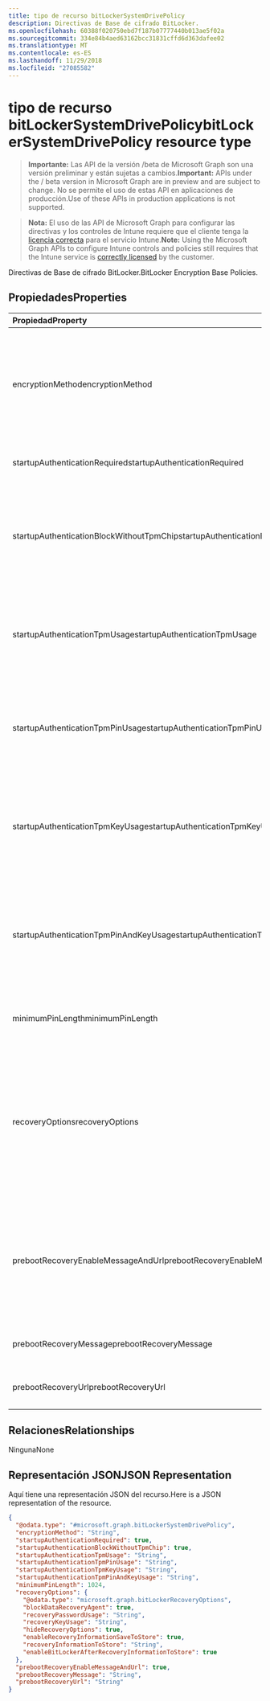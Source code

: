 ```yaml
---
title: tipo de recurso bitLockerSystemDrivePolicy
description: Directivas de Base de cifrado BitLocker.
ms.openlocfilehash: 60388f020750ebd7f187b07777440b013ae5f02a
ms.sourcegitcommit: 334e84b4aed63162bcc31831cffd6d363dafee02
ms.translationtype: MT
ms.contentlocale: es-ES
ms.lasthandoff: 11/29/2018
ms.locfileid: "27085582"
---
```

# <a name="bitlockersystemdrivepolicy-resource-type"></a><span data-ttu-id="fc61c-103">tipo de recurso bitLockerSystemDrivePolicy</span><span class="sxs-lookup"><span data-stu-id="fc61c-103">bitLockerSystemDrivePolicy resource type</span></span>

> <span data-ttu-id="fc61c-104">**Importante:** Las API de la versión /beta de Microsoft Graph son una versión preliminar y están sujetas a cambios.</span><span class="sxs-lookup"><span data-stu-id="fc61c-104">**Important:** APIs under the / beta version in Microsoft Graph are in preview and are subject to change.</span></span> <span data-ttu-id="fc61c-105">No se permite el uso de estas API en aplicaciones de producción.</span><span class="sxs-lookup"><span data-stu-id="fc61c-105">Use of these APIs in production applications is not supported.</span></span>

> <span data-ttu-id="fc61c-106">**Nota:** El uso de las API de Microsoft Graph para configurar las directivas y los controles de Intune requiere que el cliente tenga la [licencia correcta](https://go.microsoft.com/fwlink/?linkid=839381) para el servicio Intune.</span><span class="sxs-lookup"><span data-stu-id="fc61c-106">**Note:** Using the Microsoft Graph APIs to configure Intune controls and policies still requires that the Intune service is [correctly licensed](https://go.microsoft.com/fwlink/?linkid=839381) by the customer.</span></span>

<span data-ttu-id="fc61c-107">Directivas de Base de cifrado BitLocker.</span><span class="sxs-lookup"><span data-stu-id="fc61c-107">BitLocker Encryption Base Policies.</span></span>
## <a name="properties"></a><span data-ttu-id="fc61c-108">Propiedades</span><span class="sxs-lookup"><span data-stu-id="fc61c-108">Properties</span></span>
|<span data-ttu-id="fc61c-109">Propiedad</span><span class="sxs-lookup"><span data-stu-id="fc61c-109">Property</span></span>|<span data-ttu-id="fc61c-110">Tipo</span><span class="sxs-lookup"><span data-stu-id="fc61c-110">Type</span></span>|<span data-ttu-id="fc61c-111">Descripción</span><span class="sxs-lookup"><span data-stu-id="fc61c-111">Description</span></span>|
|:---|:---|:---|
|<span data-ttu-id="fc61c-112">encryptionMethod</span><span class="sxs-lookup"><span data-stu-id="fc61c-112">encryptionMethod</span></span>|[<span data-ttu-id="fc61c-113">bitLockerEncryptionMethod</span><span class="sxs-lookup"><span data-stu-id="fc61c-113">bitLockerEncryptionMethod</span></span>](../resources/intune-deviceconfig-bitlockerencryptionmethod.md)|<span data-ttu-id="fc61c-114">Seleccione el método de cifrado para unidades de sistema operativo.</span><span class="sxs-lookup"><span data-stu-id="fc61c-114">Select the encryption method for operating system drives.</span></span> <span data-ttu-id="fc61c-115">Los valores posibles son: `aesCbc128`, `aesCbc256`, `xtsAes128` y `xtsAes256`.</span><span class="sxs-lookup"><span data-stu-id="fc61c-115">Possible values are: `aesCbc128`, `aesCbc256`, `xtsAes128`, `xtsAes256`.</span></span>|
|<span data-ttu-id="fc61c-116">startupAuthenticationRequired</span><span class="sxs-lookup"><span data-stu-id="fc61c-116">startupAuthenticationRequired</span></span>|<span data-ttu-id="fc61c-117">Booleano</span><span class="sxs-lookup"><span data-stu-id="fc61c-117">Boolean</span></span>|<span data-ttu-id="fc61c-118">Requerir autenticación adicional al inicio.</span><span class="sxs-lookup"><span data-stu-id="fc61c-118">Require additional authentication at startup.</span></span>|
|<span data-ttu-id="fc61c-119">startupAuthenticationBlockWithoutTpmChip</span><span class="sxs-lookup"><span data-stu-id="fc61c-119">startupAuthenticationBlockWithoutTpmChip</span></span>|<span data-ttu-id="fc61c-120">Booleano</span><span class="sxs-lookup"><span data-stu-id="fc61c-120">Boolean</span></span>|<span data-ttu-id="fc61c-121">Indica si se debe permitir BitLocker sin un TPM compatible (se requiere una contraseña o una clave de inicio en una unidad flash USB).</span><span class="sxs-lookup"><span data-stu-id="fc61c-121">Indicates whether to allow BitLocker without a compatible TPM (requires a password or a startup key on a USB flash drive).</span></span>|
|<span data-ttu-id="fc61c-122">startupAuthenticationTpmUsage</span><span class="sxs-lookup"><span data-stu-id="fc61c-122">startupAuthenticationTpmUsage</span></span>|[<span data-ttu-id="fc61c-123">configurationUsage</span><span class="sxs-lookup"><span data-stu-id="fc61c-123">configurationUsage</span></span>](../resources/intune-deviceconfig-configurationusage.md)|<span data-ttu-id="fc61c-124">Indica si el inicio TPM es permitido o necesario o desactivarse.</span><span class="sxs-lookup"><span data-stu-id="fc61c-124">Indicates if TPM startup is allowed/required/disallowed.</span></span> <span data-ttu-id="fc61c-125">Los valores posibles son: `blocked`, `required` y `allowed`.</span><span class="sxs-lookup"><span data-stu-id="fc61c-125">Possible values are: `blocked`, `required`, `allowed`.</span></span>|
|<span data-ttu-id="fc61c-126">startupAuthenticationTpmPinUsage</span><span class="sxs-lookup"><span data-stu-id="fc61c-126">startupAuthenticationTpmPinUsage</span></span>|[<span data-ttu-id="fc61c-127">configurationUsage</span><span class="sxs-lookup"><span data-stu-id="fc61c-127">configurationUsage</span></span>](../resources/intune-deviceconfig-configurationusage.md)|<span data-ttu-id="fc61c-128">Indica si el pin de inicio TPM es permitido o necesario o desactivarse.</span><span class="sxs-lookup"><span data-stu-id="fc61c-128">Indicates if TPM startup pin is allowed/required/disallowed.</span></span> <span data-ttu-id="fc61c-129">Los valores posibles son: `blocked`, `required` y `allowed`.</span><span class="sxs-lookup"><span data-stu-id="fc61c-129">Possible values are: `blocked`, `required`, `allowed`.</span></span>|
|<span data-ttu-id="fc61c-130">startupAuthenticationTpmKeyUsage</span><span class="sxs-lookup"><span data-stu-id="fc61c-130">startupAuthenticationTpmKeyUsage</span></span>|[<span data-ttu-id="fc61c-131">configurationUsage</span><span class="sxs-lookup"><span data-stu-id="fc61c-131">configurationUsage</span></span>](../resources/intune-deviceconfig-configurationusage.md)|<span data-ttu-id="fc61c-132">Indica si la clave de inicio TPM es permitido o necesario o desactivarse.</span><span class="sxs-lookup"><span data-stu-id="fc61c-132">Indicates if TPM startup key is allowed/required/disallowed.</span></span> <span data-ttu-id="fc61c-133">Los valores posibles son: `blocked`, `required` y `allowed`.</span><span class="sxs-lookup"><span data-stu-id="fc61c-133">Possible values are: `blocked`, `required`, `allowed`.</span></span>|
|<span data-ttu-id="fc61c-134">startupAuthenticationTpmPinAndKeyUsage</span><span class="sxs-lookup"><span data-stu-id="fc61c-134">startupAuthenticationTpmPinAndKeyUsage</span></span>|[<span data-ttu-id="fc61c-135">configurationUsage</span><span class="sxs-lookup"><span data-stu-id="fc61c-135">configurationUsage</span></span>](../resources/intune-deviceconfig-configurationusage.md)|<span data-ttu-id="fc61c-136">Indica si el inicio TPM fijar claves y son permitidos o necesario o desactivarse.</span><span class="sxs-lookup"><span data-stu-id="fc61c-136">Indicates if TPM startup pin key and key are allowed/required/disallowed.</span></span> <span data-ttu-id="fc61c-137">Los valores posibles son: `blocked`, `required` y `allowed`.</span><span class="sxs-lookup"><span data-stu-id="fc61c-137">Possible values are: `blocked`, `required`, `allowed`.</span></span>|
|<span data-ttu-id="fc61c-138">minimumPinLength</span><span class="sxs-lookup"><span data-stu-id="fc61c-138">minimumPinLength</span></span>|<span data-ttu-id="fc61c-139">Int32</span><span class="sxs-lookup"><span data-stu-id="fc61c-139">Int32</span></span>|<span data-ttu-id="fc61c-140">Indica la longitud mínima de pin de inicio.</span><span class="sxs-lookup"><span data-stu-id="fc61c-140">Indicates the minimum length of startup pin.</span></span> <span data-ttu-id="fc61c-141">Valores válidos de 4 a 20</span><span class="sxs-lookup"><span data-stu-id="fc61c-141">Valid values 4 to 20</span></span>|
|<span data-ttu-id="fc61c-142">recoveryOptions</span><span class="sxs-lookup"><span data-stu-id="fc61c-142">recoveryOptions</span></span>|[<span data-ttu-id="fc61c-143">bitLockerRecoveryOptions</span><span class="sxs-lookup"><span data-stu-id="fc61c-143">bitLockerRecoveryOptions</span></span>](../resources/intune-deviceconfig-bitlockerrecoveryoptions.md)|<span data-ttu-id="fc61c-144">Permite recuperar unidades de sistema operativo de BitLocker cifrada en ausencia de la información de clave de inicio requerido.</span><span class="sxs-lookup"><span data-stu-id="fc61c-144">Allows to recover BitLocker encrypted operating system drives in the absence of the required startup key information.</span></span> <span data-ttu-id="fc61c-145">Esta configuración de directiva se aplica al activar BitLocker.</span><span class="sxs-lookup"><span data-stu-id="fc61c-145">This policy setting is applied when you turn on BitLocker.</span></span>|
|<span data-ttu-id="fc61c-146">prebootRecoveryEnableMessageAndUrl</span><span class="sxs-lookup"><span data-stu-id="fc61c-146">prebootRecoveryEnableMessageAndUrl</span></span>|<span data-ttu-id="fc61c-147">Booleano</span><span class="sxs-lookup"><span data-stu-id="fc61c-147">Boolean</span></span>|<span data-ttu-id="fc61c-148">Habilitar el mensaje de arranque previo a la recuperación y la dirección Url.</span><span class="sxs-lookup"><span data-stu-id="fc61c-148">Enable pre-boot recovery message and Url.</span></span> <span data-ttu-id="fc61c-149">Si requireStartupAuthentication es false, no afecta este valor.</span><span class="sxs-lookup"><span data-stu-id="fc61c-149">If requireStartupAuthentication is false, this value does not affect.</span></span>|
|<span data-ttu-id="fc61c-150">prebootRecoveryMessage</span><span class="sxs-lookup"><span data-stu-id="fc61c-150">prebootRecoveryMessage</span></span>|<span data-ttu-id="fc61c-151">String</span><span class="sxs-lookup"><span data-stu-id="fc61c-151">String</span></span>|<span data-ttu-id="fc61c-152">Define un mensaje de recuperación personalizada.</span><span class="sxs-lookup"><span data-stu-id="fc61c-152">Defines a custom recovery message.</span></span>|
|<span data-ttu-id="fc61c-153">prebootRecoveryUrl</span><span class="sxs-lookup"><span data-stu-id="fc61c-153">prebootRecoveryUrl</span></span>|<span data-ttu-id="fc61c-154">String</span><span class="sxs-lookup"><span data-stu-id="fc61c-154">String</span></span>|<span data-ttu-id="fc61c-155">Define una dirección URL de recuperación personalizada.</span><span class="sxs-lookup"><span data-stu-id="fc61c-155">Defines a custom recovery URL.</span></span>|

## <a name="relationships"></a><span data-ttu-id="fc61c-156">Relaciones</span><span class="sxs-lookup"><span data-stu-id="fc61c-156">Relationships</span></span>
<span data-ttu-id="fc61c-157">Ninguna</span><span class="sxs-lookup"><span data-stu-id="fc61c-157">None</span></span>
## <a name="json-representation"></a><span data-ttu-id="fc61c-158">Representación JSON</span><span class="sxs-lookup"><span data-stu-id="fc61c-158">JSON Representation</span></span>
<span data-ttu-id="fc61c-159">Aquí tiene una representación JSON del recurso.</span><span class="sxs-lookup"><span data-stu-id="fc61c-159">Here is a JSON representation of the resource.</span></span>
<!-- {
  "blockType": "resource",
  "@odata.type": "microsoft.graph.bitLockerSystemDrivePolicy"
}
-->
``` json
{
  "@odata.type": "#microsoft.graph.bitLockerSystemDrivePolicy",
  "encryptionMethod": "String",
  "startupAuthenticationRequired": true,
  "startupAuthenticationBlockWithoutTpmChip": true,
  "startupAuthenticationTpmUsage": "String",
  "startupAuthenticationTpmPinUsage": "String",
  "startupAuthenticationTpmKeyUsage": "String",
  "startupAuthenticationTpmPinAndKeyUsage": "String",
  "minimumPinLength": 1024,
  "recoveryOptions": {
    "@odata.type": "microsoft.graph.bitLockerRecoveryOptions",
    "blockDataRecoveryAgent": true,
    "recoveryPasswordUsage": "String",
    "recoveryKeyUsage": "String",
    "hideRecoveryOptions": true,
    "enableRecoveryInformationSaveToStore": true,
    "recoveryInformationToStore": "String",
    "enableBitLockerAfterRecoveryInformationToStore": true
  },
  "prebootRecoveryEnableMessageAndUrl": true,
  "prebootRecoveryMessage": "String",
  "prebootRecoveryUrl": "String"
}
```





